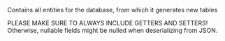 Contains all entities for the database, from which it generates new tables

PLEASE MAKE SURE TO ALWAYS INCLUDE GETTERS AND SETTERS! Otherwise, nullable fields
might be nulled when deserializing from JSON.